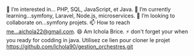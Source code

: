 👀 I’m interested in... PHP, SQL, JavaScript, et Java.
🌱 I’m currently learning...symfony, Laravel, Node.js, microservices.
💞️ I’m looking to collaborate on...symfony projets.
📫 How to reach me...aichola22@gmail.com.
😄 Am Ichola Brice.
⚡ don't forget your when you ready for codding in java.
Utilisez ce lien pour cloner le projet https://github.com/Ichola90/gestion_orchestres.git
